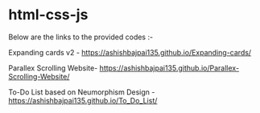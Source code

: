 # html-css-js
Below are the links to the provided codes :-

Expanding cards v2 - https://ashishbajpai135.github.io/Expanding-cards/

Parallex Scrolling Website- https://ashishbajpai135.github.io/Parallex-Scrolling-Website/

To-Do List based on Neumorphism Design - https://ashishbajpai135.github.io/To_Do_List/

